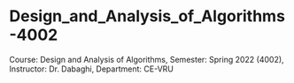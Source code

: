 # Design_and_Analysis_of_Algorithms-4002
Course: Design and Analysis of Algorithms, Semester: Spring 2022 (4002), Instructor: Dr. Dabaghi, Department: CE-VRU
